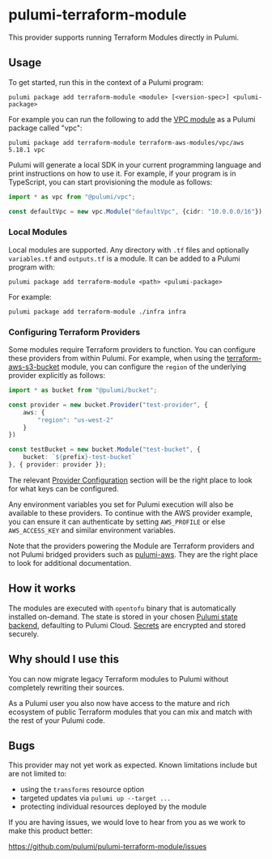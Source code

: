 # pulumi-terraform-module

This provider supports running Terraform Modules directly in Pulumi.

## Usage

To get started, run this in the context of a Pulumi program:

    pulumi package add terraform-module <module> [<version-spec>] <pulumi-package>

For example you can run the following to add the [VPC
module](https://registry.terraform.io/modules/terraform-aws-modules/vpc/aws/latest) as a Pulumi
package called "vpc":

    pulumi package add terraform-module terraform-aws-modules/vpc/aws 5.18.1 vpc

Pulumi will generate a local SDK in your current programming language and print instructions on how
to use it. For example, if your program is in TypeScript, you can start provisioning the module as
follows:

``` typescript
import * as vpc from "@pulumi/vpc";

const defaultVpc = new vpc.Module("defaultVpc", {cidr: "10.0.0.0/16"});
```

### Local Modules

Local modules are supported. Any directory with `.tf` files and optionally `variables.tf` and
`outputs.tf` is a module. It can be added to a Pulumi program with:

    pulumi package add terraform-module <path> <pulumi-package>

For example:

    pulumi package add terraform-module ./infra infra

### Configuring Terraform Providers

Some modules require Terraform providers to function. You can configure these providers from within Pulumi. For
example, when using the [terraform-aws-s3-bucket](https://github.com/terraform-aws-modules/terraform-aws-s3-bucket)
module, you can configure the `region` of the underlying provider explicitly as follows:

```typescript
import * as bucket from "@pulumi/bucket";

const provider = new bucket.Provider("test-provider", {
    aws: {
        "region": "us-west-2"
    }
})

const testBucket = new bucket.Module("test-bucket", {
    bucket: `${prefix}-test-bucket`
}, { provider: provider });
```

The relevant [Provider
Configuration](https://registry.terraform.io/providers/hashicorp/aws/latest/docs#provider-configuration) section will
be the right place to look for what keys can be configured.

Any environment variables you set for Pulumi execution will also be available to these providers. To continue with the
AWS provider example, you can ensure it can authenticate by setting `AWS_PROFILE` or else `AWS_ACCESS_KEY` and similar
environment variables.

Note that the providers powering the Module are Terraform providers and not Pulumi bridged providers such as
[pulumi-aws](https://github.com/pulumi/pulumi-aws). They are the right place to look for additional documentation.

## How it works

The modules are executed with `opentofu` binary that is automatically installed on-demand. The state is stored in your
chosen [Pulumi state backend](https://www.pulumi.com/docs/iac/concepts/state-and-backends/), defaulting to Pulumi
Cloud. [Secrets](https://www.pulumi.com/docs/iac/concepts/secrets/) are encrypted and stored securely.

## Why should I use this

You can now migrate legacy Terraform modules to Pulumi without completely rewriting their sources.

As a Pulumi user you also now have access to the mature and rich ecosystem of public Terraform modules that you can mix
and match with the rest of your Pulumi code.

## Bugs

This provider may not yet work as expected. Known limitations include but are not limited to:

- using the `transforms` resource option
- targeted updates via `pulumi up --target ...`
- protecting individual resources deployed by the module

If you are having issues, we would love to hear from you as we work to make this product better:

https://github.com/pulumi/pulumi-terraform-module/issues
